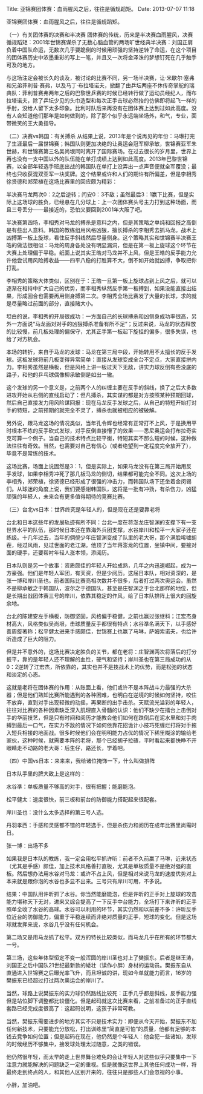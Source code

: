 Title: 亚锦赛团体赛：血雨腥风之后，往往是循规蹈矩。
Date: 2013-07-07 11:18 

亚锦赛团体赛：血雨腥风之后，往往是循规蹈矩。

（一）有关团体赛的决赛和半决赛
团体赛的传统，历来是半决赛血雨腥风，决赛循规蹈矩：2001年世锦赛谋杀了无数心脑血管的两场旷世经典半决赛：刘国正肩负着中国队命运，无数次几乎要跪倒的时候用顽强的坚持逆转了命运，在这个项目的团体赛历史中浓墨重彩的写上一笔，并且又一次将金泽洙的梦想钉死在几乎触手可及的地方。

与这场注定会被长久的谈及，被讨论的比赛不同，另一场半决赛，让·米歇尔·塞弗和兄弟菲利普·赛弗，以及马丁·布拉塔诺夫，掀翻了由乒坛两座不休传奇掌舵的瑞典队：菲利普赛弗两年之后的巴黎世乒赛的时候已经转行做了运动员经纪人，而布拉塔诺夫，除了乒坛少见的头巾造型和每次正手击球必然抬的仿佛即将起飞一样的手肘，没给人留下太多印象。比利时队后来再没有在团体赛上达到过如此高度。没有人会知道他们那年是如何做到的，除了那个似乎永远端坐场外，和气，专业，面带微笑的王大勇指导。


（二）决赛vs韩国：有关搏杀
从结果上说，2013年是个说再见的年份：马琳打完了生涯最后一届世锦赛；韩国队则更加决绝的让奥运会冠军柳承敏，世锦赛亚军朱世赫，和世锦赛第三名吴尚垠同时离开了国际赛场。在过去很长的岁月里，世界上再也没有一支中国以外的队伍能在单打成绩上达到如此高度。2013年巴黎世锦赛，以全部年轻选手班底出战的韩国队在单打上没弄出一点声音便就全军覆没；最终也只收获混双亚军一块奖牌。这个结果或许和人们的期许有所偏差，但是李相秀徐贤德和郑荣植在这场比赛里的回应颇为精彩：

半决赛马龙两次0：2之后逆转；闫安0：3不敌；虽然最后3：1赢下比赛，但是实际上这场球的胜负，已经悬在几分球上：上一次团体赛头号主力打到这种场面，而且三号丢分——最接近的，恐怕又要回到2001年大阪了吧。

半决赛第四场，李相秀对马龙的搏杀是意料之内，但是其策略之单纯和回报之高倒是有些出人意料。韩国的教练组用风格凶狠，擅长搏杀的李相秀去抓马龙。战术上凶搏第一板上旋球，看住反手斜线然后尽量侧身。这个策略其实和世锦赛半决赛王皓的做法很相似：马龙的周身各处没有明显漏洞，但是在第一板上旋球这个环节在大赛上处理偏于平稳。纸面上说其实王皓对马龙并不上风，但是王皓的反手能力允许他尝试用风险搏收益——四平八稳的打胜算不大，倒不如开始就凶搏，争取把你打乱。

李相秀的策略大体类似，区别在于：王皓一旦第一板上旋球占到上风之后，就可以逐渐在相持中扩大自己的优势，而李相秀纵然反手第一板搏到，如果没能直接出结果，形成回合也需要再用侧身搏第二次。李相秀全场比赛发了大量的长球，求的就是尽量略过前面的部分，直接赌大小。

坦白的说，李相秀的开局很成功：一方面自己的长球搏杀和凶侧身成功率很高，另外一方面说“马龙面对对手的凶狠搏杀准备有所不足”；反过来说，马龙的状态释放的比较慢，前几板处理的偏保守，尤其正手第一板起下旋挂的偏多，很多失误，也给了对方机会。

本场的转折，来自于马龙的发球：马龙在第三局中段，开始转用不太擅长的反手发球。这板发球将前几板变得异常简单：直接从发球变成全台不定点，大家直接拼内力。李相秀虽然是横板，但是风格上讲一板过天下无敌，讲实力球反倒有些没底的路子，和他的乒乓球偶像柳承敏倒是如出一辙。

这个发球的另一个意义是，之前两个人的纠缠主要在反手的斜线，换了之后大多数进攻开始从右侧的直线启动了：但凡搏杀，其实谋的都是对方按照某种预期回球，然后自己直接发力用风险谋回报：现在马龙反手发球之后，从自己的特短开始打对手的特短，之前预期的就完全不灵了，搏杀也就被相应的被破解。

另外说，跟马龙这场的情况类似，当年孔令辉也经常有正常打不上风，于是换用平时根本不练的反手砍式发球，对手反倒直接懵了的效果——悉尼奥运会打布拉奇实克可算一个例子。当自己的技术特点比较平衡，特短其实不那么短的时候，这种做法往往有奇效。当然，也需要对自己有信心（或者绝望到一定程度完全放开了），毕竟不是常练的技术。

这场比赛，场面上说固然是3：1，但是实际上，如果马龙没有在第三局开始用反手发球，如果李相秀冲死了那几板马龙的侧切，结果都可能完全不同。这次上场的李相秀，郑荣植，徐贤德已经形成了很强的冲击力，而韩国队场下还坐着金闵锡们。从球迷的角度上说，我们要感谢韩国队，这将是一批有冲劲，有杀伤力，凶猛顽强的年轻人，未来会有更多值得期待的竞赛比赛。


（三）台北vs日本：世界终究是年轻人的，但是现在还是要靠老将

台北和日本这些年的发展轨迹有所不同：台北一度在蒋澎龙庄智渊的支撑下有一支世界水平的队伍，那时候日本还在靠海外兵团支撑，水谷岸川和松平一大家子还在练级。十几年过去，当年的倜傥少年庄智渊变成了队里的老大哥，那个满脸唏嘘胡茬，经过风雨，见过世面的老江湖。他顶了当年蒋澎龙的位置，坐镇中间，要接对面的硬手，还要帮衬年轻人涨本领，添阅历。

日本队则是另一个故事：资质颇佳的年轻人开始成熟，几年之内迅速崛起，成为一方豪强。他们是年轻人军团，有天资，但是少阅历。这届日本队，相对资深的，是张一博和岸川圣也。前者国际比赛亮相次数并不很多，后者打过两次奥运会。虽然不是柳承敏之于韩国队，波尔之于德国队，甚至是庄智渊之于台北那样的地位，但是长期出战团体赛三号的岸川，依靠其稳定的作风，给了日本队排阵上很大的回旋余地。

台北的陈建安左手横板，防御坚固，风格偏于稳健，之前也赢过张继科；江宏杰身材高大，风格类似吴尚垠，击球质量反手都很有特点；水谷凖名满天下，以手感好善周旋著称；松平健太进来手感颇佳，世锦赛上也赢了马琳，萨姆索诺夫，也给许昕造成了巨大的阻力。

但是并不意外的，这场比赛决定胜负的关节，都在老将：庄智渊两次将落后的打分扳平，靠的是年轻人还不理解的血性，硬气和坚持；岸川圣也在第三局成功的从0：2逆转了江宏杰，所依靠的，其实也并不是技战术上的优势，而是松弛的状态和淡定的心态。

这就是老将在团体赛的作用：从账面上看，他们或许不是本阵战斗力最强的大杀器；但是他们熟知比赛所能遇到的各种困难，也明白在逆境的时候如何坚持，咬住不放弃，直到对手出现轻微的动摇，再果断的出手击杀。天赋流光溢彩的年轻人，往往对比赛的各种因素缺乏深入肌理直入骨髓的认识：他们不缺少在擂台上击倒对手的华丽技艺，但是只有时间和阅历才能教会他们如何在跌倒后在泥水里和对手肉搏到最后一口气，在实力不敌的情况下如何依靠花招诡计小技巧死缠烂打将对手拖入短兵相接的地面战。很多时候他们会在明明能力占优的情况下稀里糊涂的输给老家伙，这种时候，就需要本阵的老将，那个已经胡子拉碴，平时看起来都快睁不开眼睛走不动路的老大哥：后生仔，路还长，学着吧。


（四）中国vs日本：来来来，我给诸位掩饰一下，什么叫做排阵

日本队手里的牌大致上是这样的：

水谷凖：单板质量不够高的对手，很有把握；能磨能泡。

松平健太：速度很快，前三板和前台的防御能力搭配起来很配套。

岸川圣也：没什么太多选择的第三号人选。

丹羽孝西：手感和灵感都不错的年轻选手，但是杀伤力和阅历在成年比赛里尚需时日。

张一博：出场不多

如果我是日本队的教练，我一定会用松平抓许昕：前者不久前赢了马琳，近来状态（尤其是手感）颇佳，加上技术风格善打直板，尤其是单板质量不是绝对强的直板。然后想办法用水谷对马龙：或许不占上风，但是相对来说马龙的速度优势对上本来就是跟你泡的水谷也多显不出来。三号只有岸川可用，不多说。

结果：中国队用许昕抓了水谷。你当然能磨能泡，但是许昕的正手对上旋球的攻击能力堪称天下无对，进来又综合提高了一下反手中台能力，全场打下来许昕的正手照单全收了水谷的高球。水谷可以利用的环节，其实仍然和以前差不多：许昕反手位近台的防御能力，偏重于平稳连续而非绝对质量的正手，短球的变化。但是这场球就发挥来说，水谷几乎没有任何机会。

第二场又是用马龙抓了松平。双方的特长比较类似，而马龙几乎在所有的环节都大一号。

第三场，这些年体型恒定不变一般浑圆的岸川圣也对上了樊振东。后者是继王涛，刘国正之后中国队21世纪最新款的矮壮（读作小胖）身材的运动员。樊振东自从直通进入世锦赛之后曝光率飞升，而且坦诚的讲，现如今单就能力而言，16岁的樊振东已经超过打过两次奥运会的岸川了。

当然，球路上说樊振东的实力球仍然路线比较死：正手几乎都是斜线，反手能力强但是站位脚下调整都比较僵化。但是起码就这次比赛来看，之前准备过的正手直线套路已经完成度很高了：这起码说明，这孩子非常可教。

当然，樊振东需要进步的地方其实不只是技术实力：即便从今天开始，樊振东不加任何新技术，只要能充分放松，打出训练里“简直是可怕”的质量，他都有足够的本钱去竞争如何位置；但是起码在现在，他仍然是个年轻人：他会犯一些诸如，发球的时候经历不够集中，接发球处理太过随意，之类的错误。

他仍然很年轻，而太早的走上世界舞台难免的会让年轻人对这些似乎只要集中一下注意力就能解决的问题缺乏一定的重视。但是就像这世界上其他任何成功一样，将最终走到终点的人，和其他人区别开来的，往往只是那些人们会忽视的小事。

小胖，加油吧。




